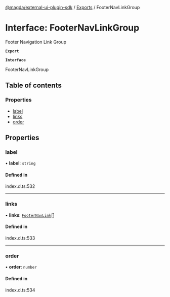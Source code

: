 [@magda/external-ui-plugin-sdk](../README.md) / [Exports](../modules.md) / FooterNavLinkGroup

# Interface: FooterNavLinkGroup

Footer Navigation Link Group

**`Export`**

**`Interface`**

FooterNavLinkGroup

## Table of contents

### Properties

- [label](FooterNavLinkGroup.md#label)
- [links](FooterNavLinkGroup.md#links)
- [order](FooterNavLinkGroup.md#order)

## Properties

### label

• **label**: `string`

#### Defined in

index.d.ts:532

---

### links

• **links**: [`FooterNavLink`](FooterNavLink.md)[]

#### Defined in

index.d.ts:533

---

### order

• **order**: `number`

#### Defined in

index.d.ts:534
